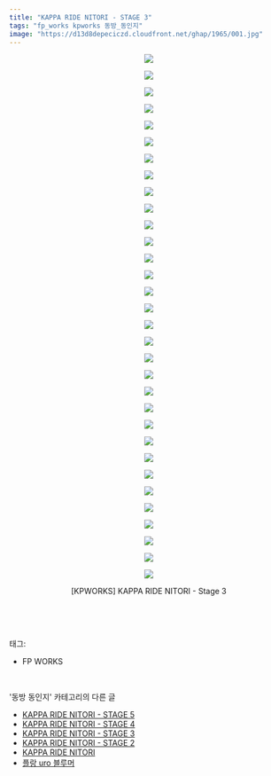 ```yaml
---
title: "KAPPA RIDE NITORI - STAGE 3"
tags: "fp_works kpworks 동방_동인지"
image: "https://d13d8depeciczd.cloudfront.net/ghap/1965/001.jpg"
---
```

<div class="article">
<p style="text-align: center; clear: none; float: none;"><img src="{{ site.imgserver12 }}/ghap/1965/001.jpg"/></p>
<p style="text-align: center; clear: none; float: none;"><img src="{{ site.imgserver12 }}/ghap/1965/002.jpg"/></p>
<p style="text-align: center; clear: none; float: none;"><img src="{{ site.imgserver12 }}/ghap/1965/003.jpg"/></p>
<p style="text-align: center; clear: none; float: none;"><img src="{{ site.imgserver12 }}/ghap/1965/004.jpg"/></p>
<p style="text-align: center; clear: none; float: none;"><img src="{{ site.imgserver12 }}/ghap/1965/005.jpg"/></p>
<p style="text-align: center; clear: none; float: none;"><img src="{{ site.imgserver12 }}/ghap/1965/006.jpg"/></p>
<p style="text-align: center; clear: none; float: none;"><img src="{{ site.imgserver12 }}/ghap/1965/007.jpg"/></p>
<p style="text-align: center; clear: none; float: none;"><img src="{{ site.imgserver12 }}/ghap/1965/008.jpg"/></p>
<p style="text-align: center; clear: none; float: none;"><img src="{{ site.imgserver12 }}/ghap/1965/009.jpg"/></p>
<p style="text-align: center; clear: none; float: none;"><img src="{{ site.imgserver12 }}/ghap/1965/010.jpg"/></p>
<p style="text-align: center; clear: none; float: none;"><img src="{{ site.imgserver12 }}/ghap/1965/011.jpg"/></p>
<p style="text-align: center; clear: none; float: none;"><img src="{{ site.imgserver12 }}/ghap/1965/012.jpg"/></p>
<p style="text-align: center; clear: none; float: none;"><img src="{{ site.imgserver12 }}/ghap/1965/013.jpg"/></p>
<p style="text-align: center; clear: none; float: none;"><img src="{{ site.imgserver12 }}/ghap/1965/014.jpg"/></p>
<p style="text-align: center; clear: none; float: none;"><img src="{{ site.imgserver12 }}/ghap/1965/015.jpg"/></p>
<p style="text-align: center; clear: none; float: none;"><img src="{{ site.imgserver12 }}/ghap/1965/016.jpg"/></p>
<p style="text-align: center; clear: none; float: none;"><img src="{{ site.imgserver12 }}/ghap/1965/017.jpg"/></p>
<p style="text-align: center; clear: none; float: none;"><img src="{{ site.imgserver12 }}/ghap/1965/018.jpg"/></p>
<p style="text-align: center; clear: none; float: none;"><img src="{{ site.imgserver12 }}/ghap/1965/019.jpg"/></p>
<p style="text-align: center; clear: none; float: none;"><img src="{{ site.imgserver12 }}/ghap/1965/020.jpg"/></p>
<p style="text-align: center; clear: none; float: none;"><img src="{{ site.imgserver12 }}/ghap/1965/021.jpg"/></p>
<p style="text-align: center; clear: none; float: none;"><img src="{{ site.imgserver12 }}/ghap/1965/022.jpg"/></p>
<p style="text-align: center; clear: none; float: none;"><img src="{{ site.imgserver12 }}/ghap/1965/023.jpg"/></p>
<p style="text-align: center; clear: none; float: none;"><img src="{{ site.imgserver12 }}/ghap/1965/024.jpg"/></p>
<p style="text-align: center; clear: none; float: none;"><img src="{{ site.imgserver12 }}/ghap/1965/025.jpg"/></p>
<p style="text-align: center; clear: none; float: none;"><img src="{{ site.imgserver12 }}/ghap/1965/026.jpg"/></p>
<p style="text-align: center; clear: none; float: none;"><img src="{{ site.imgserver12 }}/ghap/1965/027.jpg"/></p>
<p style="text-align: center; clear: none; float: none;"><img src="{{ site.imgserver12 }}/ghap/1965/028.jpg"/></p>
<p style="text-align: center; clear: none; float: none;"><img src="{{ site.imgserver12 }}/ghap/1965/029.jpg"/></p>
<p style="text-align: center; clear: none; float: none;"><img src="{{ site.imgserver12 }}/ghap/1965/030.jpg"/></p>
<p style="text-align: center; clear: none; float: none;"><img src="{{ site.imgserver12 }}/ghap/1965/031.jpg"/></p>
<p style="text-align: center; clear: none; float: none;"><img src="{{ site.imgserver12 }}/ghap/1965/032.jpg"/></p>
<p style="text-align: center; clear: none; float: none;">[KPWORKS] KAPPA RIDE NITORI - Stage 3</p>
<p><br/></p>
</div><br/>
<div class="tagTrail">
<p>태그: </p>
<ul>
<li>FP WORKS</li>
</ul>
</div><br/>
<div class="another">
<p>'동방 동인지' 카테고리의 다른 글</p>
<ul>
<li><a href="/ghap_1967">KAPPA RIDE NITORI - STAGE 5</a></li>
<li><a href="/ghap_1966">KAPPA RIDE NITORI - STAGE 4</a></li>
<li><a href="/ghap_1965">KAPPA RIDE NITORI - STAGE 3</a></li>
<li><a href="/ghap_1964">KAPPA RIDE NITORI - STAGE 2</a></li>
<li><a href="/ghap_1963">KAPPA RIDE NITORI</a></li>
<li><a href="/ghap_1962">플랑 uro 블루머</a></li>
</ul>
</div><br/>
<div class="cb_module cb_fluid">
<div class="cb_wrt cb_profile">
</div><!-- commentList close -->
</div><br/>
